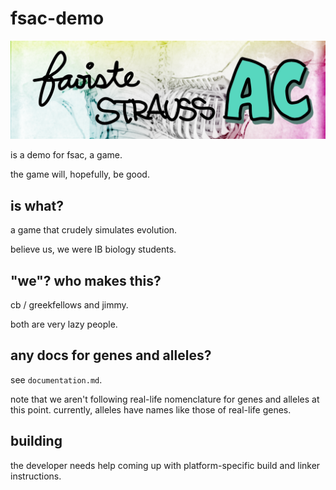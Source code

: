 # fsac-demo

![](11o.png)

is a demo for fsac, a game.

the game will, hopefully, be good.

## is what?

a game that crudely simulates evolution.

believe us, we were IB biology students.

## "we"? who makes this?

cb / greekfellows and jimmy.

both are very lazy people.

## any docs for genes and alleles?

see `documentation.md`.

note that we aren't following real-life nomenclature for genes and alleles at this point. currently, alleles have names like those of real-life genes.

## building

the developer needs help coming up with platform-specific build and linker instructions.
